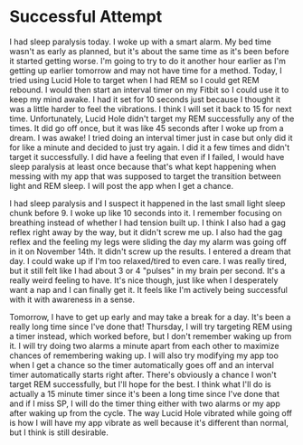 # Successful Attempt

I had sleep paralysis today. I woke up with a smart alarm. My bed time wasn't as early as planned, but it's about the same time as it's been before it started getting worse. I'm going to try to do it another hour earlier as I'm getting up earlier tomorrow and may not have time for a method. Today, I tried using Lucid Hole to target when I had REM so I could get REM rebound. I would then start an interval timer on my Fitbit so I could use it to keep my mind awake. I had it set for 10 seconds just because I thought it was a little harder to feel the vibrations. I think I will set it back to 15 for next time. Unfortunately, Lucid Hole didn't target my REM successfully any of the times. It did go off once, but it was like 45 seconds after I woke up from a dream. I was awake! I tried doing an interval timer just in case but only did it for like a minute and decided to just try again. I did it a few times and didn't target it successfully. I did have a feeling that even if I failed, I would have sleep paralysis at least once because that's what kept happening when messing with my app that was supposed to target the transition between light and REM sleep. I will post the app when I get a chance.

I had sleep paralysis and I suspect it happened in the last small light sleep chunk before 9. I woke up like 10 seconds into it. I remember focusing on breathing instead of whether I had tension built up. I think I also had a gag reflex right away by the way, but it didn't screw me up. I also had the gag reflex and the feeling my legs were sliding the day my alarm was going off in it on November 14th. It didn't screw up the results. I entered a dream that day. I could wake up if I'm too relaxed/tired to even care. I was really tired, but it still felt like I had about 3 or 4 "pulses" in my brain per second. It's a really weird feeling to have. It's nice though, just like when I desperately want a nap and I can finally get it. It feels like I'm actively being successful with it with awareness in a sense. 

Tomorrow, I have to get up early and may take a break for a day. It's been a really long time since I've done that! Thursday, I will try targeting REM using a timer instead, which worked before, but I don't remember waking up from it. I will try doing two alarms a minute apart from each other to maximize chances of remembering waking up. I will also try modifying my app too when I get a chance so the timer automatically goes off and an interval timer automatically starts right after. There's obviously a chance I won't target REM successfully, but I'll hope for the best. I think what I'll do is actually a 15 minute timer since it's been a long time since I've done that and if I miss SP, I will do the timer thing either with two alarms or my app after waking up from the cycle. The way Lucid Hole vibrated while going off is how I will have my app vibrate as well because it's different than normal, but I think is still desirable.
